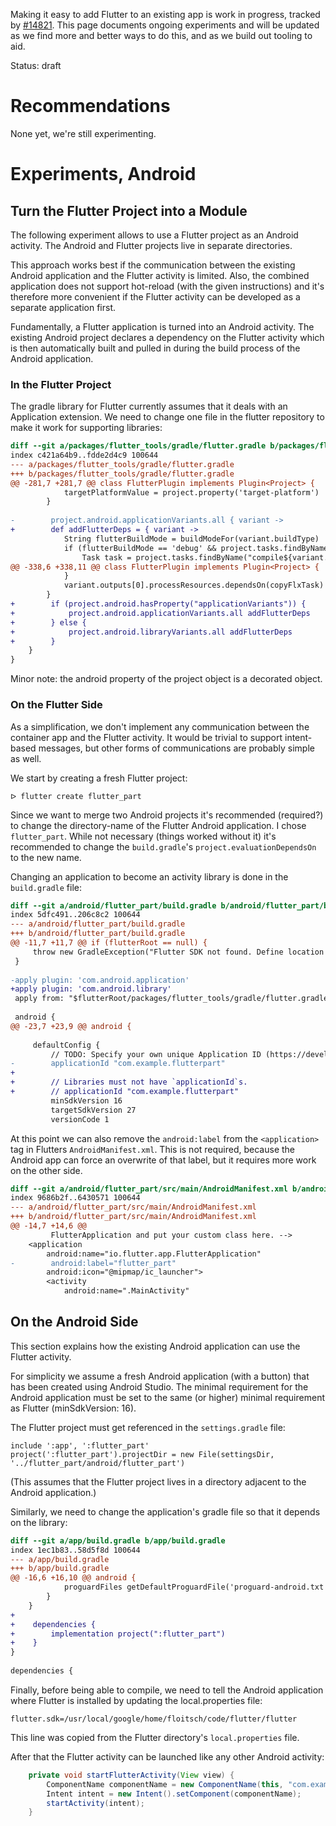 Making it easy to add Flutter to an existing app is work in progress, tracked by [#14821](https://github.com/flutter/flutter/issues/14821). This page documents ongoing experiments and will be updated as we find more and better ways to do this, and as we build out tooling to aid.

Status: draft

# Recommendations

None yet, we're still experimenting.

# Experiments, Android

## Turn the Flutter Project into a Module
The following experiment allows to use a Flutter project as an Android activity. The Android and Flutter projects live in separate directories.

This approach works best if the communication between the existing Android application and the Flutter activity is limited. Also, the combined application does not support hot-reload (with the given instructions) and it's therefore more convenient if the Flutter activity can be developed as a separate application first.

Fundamentally, a Flutter application is turned into an Android activity. The existing Android project declares a dependency on the Flutter activity which is then automatically built and pulled in during the build process of the Android application.

### In the Flutter Project
The gradle library for Flutter currently assumes that it deals with an Application extension. We need to change one file in the flutter repository to make it work for supporting libraries:

``` diff
diff --git a/packages/flutter_tools/gradle/flutter.gradle b/packages/flutter_tools/gradle/flutter.gradle
index c421a64b9..fdde2d4c9 100644
--- a/packages/flutter_tools/gradle/flutter.gradle
+++ b/packages/flutter_tools/gradle/flutter.gradle
@@ -281,7 +281,7 @@ class FlutterPlugin implements Plugin<Project> {
            targetPlatformValue = project.property('target-platform')
        }
 
-        project.android.applicationVariants.all { variant ->
+        def addFlutterDeps = { variant ->
            String flutterBuildMode = buildModeFor(variant.buildType)
            if (flutterBuildMode == 'debug' && project.tasks.findByName('flutterBuildX86Jar')) {
                Task task = project.tasks.findByName("compile${variant.name.capitalize()}JavaWithJavac")
@@ -338,6 +338,11 @@ class FlutterPlugin implements Plugin<Project> {
            }
            variant.outputs[0].processResources.dependsOn(copyFlxTask)
        }
+        if (project.android.hasProperty("applicationVariants")) {
+            project.android.applicationVariants.all addFlutterDeps
+        } else {
+            project.android.libraryVariants.all addFlutterDeps
+        }
    }
}
```
Minor note: the android property of the project object is a decorated object.

### On the Flutter Side
As a simplification, we don't implement any communication between the container app and the Flutter activity. It would be trivial to support intent-based messages, but other forms of communications are probably simple as well.

We start by creating a fresh Flutter project:
```
ᐅ flutter create flutter_part
```

Since we want to merge two Android projects it's recommended (required?) to change the directory-name of the Flutter Android application. I chose `flutter_part`. While not necessary (things worked without it) it's recommended to change the `build.gradle`'s `project.evaluationDependsOn` to the new name.

Changing an application to become an activity library is done in the `build.gradle` file:
``` diff
diff --git a/android/flutter_part/build.gradle b/android/flutter_part/build.gradle
index 5dfc491..206c8c2 100644
--- a/android/flutter_part/build.gradle
+++ b/android/flutter_part/build.gradle
@@ -11,7 +11,7 @@ if (flutterRoot == null) {
     throw new GradleException("Flutter SDK not found. Define location with flutter.sdk in the local.properties file.")
 }
 
-apply plugin: 'com.android.application'
+apply plugin: 'com.android.library'
 apply from: "$flutterRoot/packages/flutter_tools/gradle/flutter.gradle"
 
 android {
@@ -23,7 +23,9 @@ android {
 
     defaultConfig {
         // TODO: Specify your own unique Application ID (https://developer.android.com/studio/build/application-id.html).
-        applicationId "com.example.flutterpart"
+
+        // Libraries must not have `applicationId`s.
+        // applicationId "com.example.flutterpart"
         minSdkVersion 16
         targetSdkVersion 27
         versionCode 1
```

At this point we can also remove the `android:label` from the `<application>` tag in Flutters `AndroidManifest.xml`. This is not required, because the Android app can force an overwrite of that label, but it requires more work on the other side.

``` diff
diff --git a/android/flutter_part/src/main/AndroidManifest.xml b/android/flutter_part/src/main/AndroidManifest.xml
index 9686b2f..6430571 100644
--- a/android/flutter_part/src/main/AndroidManifest.xml
+++ b/android/flutter_part/src/main/AndroidManifest.xml
@@ -14,7 +14,6 @@
         FlutterApplication and put your custom class here. -->
    <application
        android:name="io.flutter.app.FlutterApplication"
-        android:label="flutter_part"
        android:icon="@mipmap/ic_launcher">
        <activity
            android:name=".MainActivity"
```

## On the Android Side
This section explains how the existing Android application can use the Flutter activity.

For simplicity we assume a fresh Android application (with a button) that has been created using Android Studio.
The minimal requirement for the Android application must be set to the same (or higher) minimal requirement as Flutter (minSdkVersion: 16).

The Flutter project must get referenced in the `settings.gradle` file:
```
include ':app', ':flutter_part'
project(':flutter_part').projectDir = new File(settingsDir, '../flutter_part/android/flutter_part')
```
(This assumes that the Flutter project lives in a directory adjacent to the Android application.)

Similarly, we need to change the application's gradle file so that it depends on the library:

``` diff
diff --git a/app/build.gradle b/app/build.gradle
index 1ec1b83..58d5f8d 100644
--- a/app/build.gradle
+++ b/app/build.gradle
@@ -16,6 +16,10 @@ android {
            proguardFiles getDefaultProguardFile('proguard-android.txt'), 'proguard-rules.pro'
        }
    }
+
+    dependencies {
+        implementation project(":flutter_part")
+    }
}
 
dependencies {
```

Finally, before being able to compile, we need to tell the Android application where Flutter is installed by updating the local.properties file:
```
flutter.sdk=/usr/local/google/home/floitsch/code/flutter/flutter
```
This line was copied from the Flutter directory's `local.properties` file.

After that the Flutter activity can be launched like any other Android activity:
``` Java
    private void startFlutterActivity(View view) {
        ComponentName componentName = new ComponentName(this, "com.example.flutterpart.MainActivity");
        Intent intent = new Intent().setComponent(componentName);
        startActivity(intent);
    }
```
